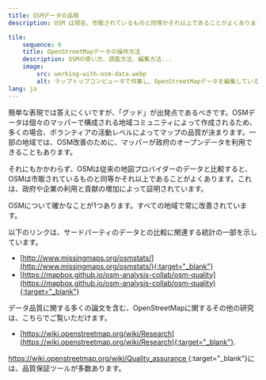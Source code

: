 ```yaml
---
title: OSMデータの品質
description: OSM は現在、市販されているものと同等かそれ以上であることがよくあります

tile:
    sequence: 6
    title: OpenStreetMapデータの操作方法
    description: OSMの使い方、調査方法、編集方法...
    image:
        src: working-with-osm-data.webp
        alt: ラップトップコンピュータで作業し、OpenStreetMapデータを編集している人
lang: ja
---
```


簡単な表現では答えにくいですが、「グッド」が出発点であるべきです。OSMデータは個々のマッパーで構成される地域コミュニティによって作成されるため、多くの場合、ボランティアの活動レベルによってマップの品質が決まります。一部の地域では、OSM改善のために、マッパーが政府のオープンデータを利用できることもあります。

それにもかかわらず、OSMは従来の地図プロバイダーのデータと比較すると、OSMは市販されているものと同等かそれ以上であることがよくあります。これは、政府や企業の利用と貢献の増加によって証明されています。

OSMについて確かなことが1つあります。すべての地域で常に改善されています。

以下のリンクは、サードパーティのデータとの比較に関連する統計の一部を示しています。

- [http://www.missingmaps.org/osmstats/](http://www.missingmaps.org/osmstats/){:target="_blank"}
- [https://mapbox.github.io/osm-analysis-collab/osm-quality](https://mapbox.github.io/osm-analysis-collab/osm-quality){:target="_blank"}

データ品質に関する多くの論文を含む、OpenStreetMapに関するその他の研究は、こちらでご覧いただけます。

- [https://wiki.openstreetmap.org/wiki/Research](https://wiki.openstreetmap.org/wiki/Research){:target="_blank"}.

[https://wiki.openstreetmap.org/wiki/Quality_assurance ](https://wiki.openstreetmap.org/wiki/Quality_assurance){:target="_blank"}には、品質保証ツールが多数あります。
